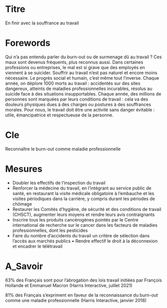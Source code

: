 # Titre

En finir avec la souffrance au travail

# Forewords

Qui n’a pas entendu parler du burn-out ou de surmenage dû au travail ? Ces maux sont devenus fréquents, plus reconnus aussi. Dans certaines professions ou entreprises, le mal est si grave que des employés en viennent à se suicider. 
Souffrir au travail n’est pas naturel et encore moins nécessaire. Le progrès social et humain, c’est même tout l’inverse.
Chaque année, on déplore 1000 morts au travail : accidentés sur des sites dangereux, atteints de maladies professionnelles incurables, résolus au suicide face à des situations insupportables. Chaque année, des millions de personnes sont marquées par leurs conditions de travail : cela va des douleurs physiques dues à des charges ou postures à des souffrances morales. Pour nous, le travail doit être une activité sans danger évitable : utile, émancipatrice et respectueuse de la personne.

# Cle

Reconnaître le burn-out comme maladie professionnelle

# Mesures

* Doubler les effectifs de l’inspection du travail
* Renforcer la médecine du travail, en l’intégrant au service public de santé, en restaurant la visite médicale obligatoire à l’embauche et les visites périodiques dans la carrière, y compris durant les périodes de chômage
* Restaurer les Comités d’hygiène, de sécurité et des conditions de travail (CHSCT), augmenter leurs moyens et rendre leurs avis contraignants
* Inscrire tous les produits cancérogènes pointés par le Centre international de recherche sur le cancer dans les facteurs de maladies professionnelles, dont les pesticides
* Faire du nombre d’accidents du travail un critère de sélection dans l’accès aux marchés publics
• Rendre effectif le droit à la déconnexion et encadrer le télétravail

# A_Savoir

63% des Français sont pour l’abrogation des lois travail initiées par François Hollande et Emmanuel Macron (Harris Interactive, juillet 2021)

81% des Français s’expriment en faveur de la reconnaissance du burn-out comme une maladie professionnelle (Harris Interactive, janvier 2018)
